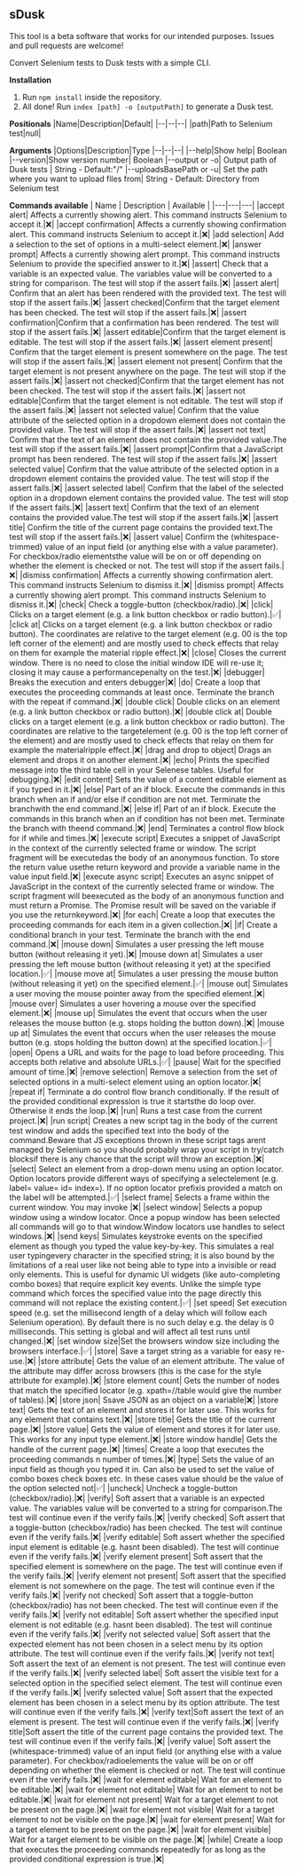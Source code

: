 ##  sDusk

This tool is a beta software that works for our intended purposes. Issues and pull requests are welcome!

Convert Selenium tests to Dusk tests with a simple CLI.

**Installation**
1. Run `npm install` inside the repository.
2. All done! Run `index [path] -o [outputPath]` to generate a Dusk test.

**Positionals**
|Name|Description|Default|
|--|--|--|
|path|Path to Selenium test|null|

**Arguments**
|Options|Description|Type
|--|--|--|
|--help|Show help| Boolean
|--version|Show version number| Boolean
|--output or -o| Output path of Dusk tests | String - Default:"/"
|--uploadsBasePath or -u| Set the path where you want to upload files from| String - Default: Directory from Selenium test

**Commands available**
| Name | Description | Available |
|---|---|---|
|accept alert| Affects a currently showing alert. This command instructs Selenium to accept it.|❌|
|accept confirmation| Affects a currently showing confirmation alert. This command instructs Selenium to accept it.|❌|
|add selection| Add a selection to the set of options in a multi-select element.|❌|
|answer prompt| Affects a currently showing alert prompt. This command instructs Selenium to provide the specified answer to it.|❌|
|assert| Check that a variable is an expected value. The variables value will be converted to a string for comparison. The test will stop if the assert fails.|❌|
|assert alert| Confirm that an alert has been rendered with the provided text. The test will stop if the assert fails.|❌|
|assert checked|Confirm that the target element has been checked. The test will stop if the assert fails.|❌|
|assert confirmation|Confirm that a confirmation has been rendered. The test will stop if the assert fails.|❌|
|assert editable|Confirm that the target element is editable. The test will stop if the assert fails.|❌|
|assert element present| Confirm that the target element is present somewhere on the page. The test will stop if the assert fails.|❌|
|assert element not present| Confirm that the target element is not present anywhere on the page. The test will stop if the assert fails.|❌|
|assert not checked|Confirm that the target element has not been checked. The test will stop if the assert fails.|❌|
|assert not editable|Confirm that the target element is not editable. The test will stop if the assert fails.|❌|
|assert not selected value| Confirm that the value attribute of the selected option in a dropdown element does not contain the provided value. The test will stop if the assert fails.|❌|
|assert not text| Confirm that the text of an element does not contain the provided value.The test will stop if the assert fails.|❌|
|assert prompt|Confirm that a JavaScript prompt has been rendered. The test will stop if the assert fails.|❌|
|assert selected value| Confirm that the value attribute of the selected option in a dropdown element contains the provided value. The test will stop if the assert fails.|❌|
|assert selected label| Confirm that the label of the selected option in a dropdown element contains the provided value. The test will stop if the assert fails.|❌|
|assert text| Confirm that the text of an element contains the provided value.The test will stop if the assert fails.|❌|
|assert title| Confirm the title of the current page contains the provided text.The test will stop if the assert fails.|❌|
|assert value| Confirm the (whitespace-trimmed) value of an input field (or anything else with a value parameter). For checkbox/radio elementsthe value will be on or off depending on whether the element is checked or not. The test will stop if the assert fails.|❌|
|dismiss confirmation| Affects a currently showing confirmation alert. This command instructs Selenium to dismiss it.|❌|
|dismiss prompt| Affects a currently showing alert prompt. This command instructs Selenium to dismiss it.|❌|
|check| Check a toggle-button (checkbox/radio).|❌|
|click| Clicks on a target element (e.g. a link button checkbox or radio button).|✅|
|click at| Clicks on a target element (e.g. a link button checkbox or radio button). The coordinates are relative to the target element (e.g. 00 is the top left corner of the element) and are mostly used to check effects that relay on them for example the material ripple effect.|❌|
|close| Closes the current window. There is no need to close the initial window IDE will re-use it; closing it may cause a performancepenalty on the test.|❌|
|debugger| Breaks the execution and enters debugger|❌|
|do| Create a loop that executes the proceeding commands at least once. Terminate the branch with the repeat if command.|❌|
|double click| Double clicks on an element (e.g. a link button checkbox or radio button).|❌|
|double click at| Double clicks on a target element (e.g. a link button checkbox or radio button). The coordinates are relative to the targetelement (e.g. 00 is the top left corner of the element) and are mostly used to check effects that relay on them for example the materialripple effect.|❌|
|drag and drop to object| Drags an element and drops it on another element.|❌|
|echo| Prints the specified message into the third table cell in your Selenese tables. Useful for debugging.|❌|
|edit content| Sets the value of a content editable element as if you typed in it.|❌|
|else| Part of an if block. Execute the commands in this branch when an if and/or else if condition are not met. Terminate the branchwith the end command.|❌|
|else if| Part of an if block. Execute the commands in this branch when an if condition has not been met. Terminate the branch with theend command.|❌|
|end| Terminates a control flow block for if while and times.|❌|
|execute script| Executes a snippet of JavaScript in the context of the currently selected frame or window. The script fragment will be executedas the body of an anonymous function. To store the return value usethe return keyword and provide a variable name in the value input field.|❌|
|execute async script| Executes an async snippet of JavaScript in the context of the currently selected frame or window. The script fragment will beexecuted as the body of an anonymous function and must return a Promise. The Promise result will be saved on the variable if you use the returnkeyword.|❌|
|for each| Create a loop that executes the proceeding commands for each item in a given collection.|❌|
|if| Create a conditional branch in your test. Terminate the branch with the end command.|❌|
|mouse down| Simulates a user pressing the left mouse button (without releasing it yet).|❌|
|mouse down at| Simulates a user pressing the left mouse button (without releasing it yet) at the specified location.|✅|
|mouse move at| Simulates a user pressing the mouse button (without releasing it yet) on the specified element.|✅|
|mouse out| Simulates a user moving the mouse pointer away from the specified element.|❌|
|mouse over| Simulates a user hovering a mouse over the specified element.|❌|
|mouse up| Simulates the event that occurs when the user releases the mouse button (e.g. stops holding the button down).|❌|
|mouse up at| Simulates the event that occurs when the user releases the mouse button (e.g. stops holding the button down) at the specified location.|✅|
|open| Opens a URL and waits for the page to load before proceeding. This accepts both relative and absolute URLs.|✅|
|pause| Wait for the specified amount of time.|❌|
|remove selection| Remove a selection from the set of selected options in a multi-select element using an option locator.|❌|
|repeat if| Terminate a do control flow branch conditionally. If the result of the provided conditional expression is true it startsthe do loop over.  Otherwise it ends the loop.|❌|
|run| Runs a test case from the current project.|❌|
|run script| Creates a new script tag in the body of the current test window and adds the specified text into the body of the command.Beware that JS exceptions thrown in these script tags arent managed by Selenium so you should probably wrap your script in try/catch blocksif there is any chance that the script will throw an exception.|❌|
|select| Select an element from a drop-down menu using an option locator. Option locators provide different ways of specifying a selectelement (e.g. label= value= id= index=). If no option locator prefixis provided a match on the label will be attempted.|✅|
|select frame| Selects a frame within the current window. You may invoke |❌|
|select window| Selects a popup window using a window locator. Once a popup window has been selected all commands will go to that window.Window locators use handles to select windows.|❌|
|send keys| Simulates keystroke events on the specified element as though you typed the value key-by-key. This simulates a real user typingevery character in the specified string; it is also bound by the limitations of a real user like not being able to type into a invisible or read only elements.  This is useful for dynamic UI widgets (like auto-completing combo boxes) that require explicit key events. Unlike the simple type command which forces the specified value into the page directly this command will not replace the existing content.|✅|
|set speed| Set execution speed (e.g. set the millisecond length of a delay which will follow each Selenium operation). By default there is no such delay e.g. the delay is 0 milliseconds. This setting is global and will affect all test runs until changed.|❌|
|set window size|Set the browsers window size including the browsers interface.|✅|
|store| Save a target string as a variable for easy re-use.|❌|
|store attribute| Gets the value of an element attribute. The value of the attribute may differ across browsers (this is the case for the style attribute for example).|❌|
|store element count| Gets the number of nodes that match the specified locator (e.g. xpath=//table would give the number of tables).|❌|
|store json| Ssave JSON as an object on a variable|❌|
|store text| Gets the text of an element and stores it for later use. This works for any element that contains text.|❌|
|store title| Gets the title of the current page.|❌|
|store value| Gets the value of element and stores it for later use. This works for any input type element.|❌|
|store window handle| Gets the handle of the current page.|❌|
|times| Create a loop that executes the proceeding commands n number of times.|❌|
|type| Sets the value of an input field as though you typed it in. Can also be used to set the value of combo boxes check boxes etc. In these cases value should be the value of the option selected not|✅|
|uncheck| Uncheck a toggle-button (checkbox/radio).|❌|
|verify| Soft assert that a variable is an expected value. The variables value will be converted to a string for comparison.The test will continue even if the verify fails.|❌|
|verify checked| Soft assert that a toggle-button (checkbox/radio) has been checked. The test will continue even if the verify fails.|❌|
|verify editable| Soft assert whether the specified input element is editable (e.g. hasnt been disabled). The test will continue even if the verify fails.|❌|
|verify element present| Soft assert that the specified element is somewhere on the page. The test will continue even if the verify fails.|❌|
|verify element not present| Soft assert that the specified element is not somewhere on the page. The test will continue even if the verify fails.|❌|
|verify not checked| Soft assert that a toggle-button (checkbox/radio) has not been checked. The test will continue even if the verify fails.|❌|
|verify not editable| Soft assert whether the specified input element is not editable (e.g. hasnt been disabled). The test will continue even if the verify fails.|❌|
|verify not selected value| Soft assert that the expected element has not been chosen in a select menu by its option attribute. The test will continue even if the verify fails.|❌|
|verify not text| Soft assert the text of an element is not present. The test will continue even if the verify fails.|❌|
|verify selected label| Soft assert the visible text for a selected option in the specified select element. The test will continue even if the verify fails.|❌|
|verify selected value| Soft assert that the expected element has been chosen in a select menu by its option attribute. The test will continue even if the verify fails.|❌|
|verify text|Soft assert the text of an element is present. The test will continue even if the verify fails.|❌|
|verify title|Soft assert the title of the current page contains the provided text. The test will continue even if the verify fails.|❌|
|verify value| Soft assert the (whitespace-trimmed) value of an input field (or anything else with a value parameter). For checkbox/radioelements the value will be on or off depending on whether the element is checked or not. The test will continue even if the verify fails.|❌|
|wait for element editable| Wait for an element to be editable.|❌|
|wait for element not editable| Wait for an element to not be editable.|❌|
|wait for element not present| Wait for a target element to not be present on the page.|❌|
|wait for element not visible| Wait for a target element to not be visible on the page.|❌|
|wait for element present| Wait for a target element to be present on the page.|❌|
|wait for element visible| Wait for a target element to be visible on the page.|❌|
|while| Create a loop that executes the proceeding commands repeatedly for as long as the provided conditional expression is true.|❌|
